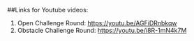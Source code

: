 ##Links for Youtube videos:
1. Open Challenge Round:
https://youtu.be/AGFiDRnbkqw
2. Obstacle Challenge Round:
https://youtu.be/i8R-1mN4k7M